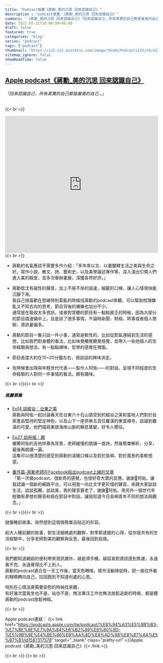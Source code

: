 ```yaml
---
title: "Podcast推薦《蔣勳_美的沉思 回來認識自己》"
description : "podcast推薦：《蔣勳_美的沉思 回來認識自己》"
summary: "《蔣勳_美的沉思 回來認識自己》「回來認識自己，所有真實的自己都是最美的自己 。」"
date: 2022-05-31T10:00:00+08:00
draft: false
featured: true
categories: "blog"
series: "podcast"
tags: ["podcast"]
thumbnail: "https://is5-ssl.mzstatic.com/image/thumb/Podcasts125/v4/a3/a2/04/a3a20484-9319-9140-b904-6d3f8367e112/mza_16133383419041820020.jpeg/626x0w.webp"
sitemap_ignore: false
showReadTime: false
---
```


## [Apple podcast《蔣勳_美的沉思 回來認識自己》](https://podcasts.apple.com/tw/podcast/%E8%94%A3%E5%8B%B3-%E7%BE%8E%E7%9A%84%E6%B2%89%E6%80%9D-%E5%9B%9E%E4%BE%86%E8%AA%8D%E8%AD%98%E8%87%AA%E5%B7%B1/id1587317578)

###### 「回來認識自己，所有真實的自己都是最美的自己 。」


{{< br >}}
<iframe title="Apple podcast《蔣勳_美的沉思 回來認識自己》" allow="autoplay *; encrypted-media *; fullscreen *; clipboard-write" frameborder="0" height="450" style="width:100%;max-width:660px;overflow:hidden;background:transparent;" sandbox="allow-forms allow-popups allow-same-origin allow-scripts allow-storage-access-by-user-activation allow-top-navigation-by-user-activation" src="https://embed.podcasts.apple.com/tw/podcast/%E8%94%A3%E5%8B%B3-%E7%BE%8E%E7%9A%84%E6%B2%89%E6%80%9D-%E5%9B%9E%E4%BE%86%E8%AA%8D%E8%AD%98%E8%87%AA%E5%B7%B1/id1587317578"></iframe>
{{< br >}}

- 蔣勳的名氣應該不需要多作介紹：「多年來以文、以畫闡釋生活之美與生命之好。寫作小說、散文、詩、藝術史，以及美學論述專作等，深入淺出引領人們進入美的殿堂，並多次舉辦畫展，深獲各界好評。」

- 蔣勳低沈有磁性的聲音，加上不疾不徐的語速，細膩的口條，讓人心情很快能沉靜下來。
\
我自己很喜歡在思緒特別紊亂的時候找蔣勳的podcast來聽，可以幫助梳理雜亂又不知去向的思考，節目背後的襯樂也加分不少。
\
通常是在吸收太多資訊，或者對常聽的節目有一點點疲乏的時候，因為大部分的節目語速偏中上，且是談了很多事情，不論時新聞、財經、時事或者個人閒聊，資訊量偏多。

- 蔣勳的節目一集只談一件小事，通常是軟性的，比如從節氣連結到生活的感想，比如我們對身體的看法，比如味覺觸覺聽覺視覺，並帶入一些他個人的生命經驗與想法，有一點點禪味、哲學的感覺在裡面。

- 節目長度大約在10~20分鐘左右，視談話的興味決定。

- 有時候會出現與年輕世代代表——製作人阿佑——的對話，呈現不同程度的生命經驗的人對同一件事情的看法，頗有趣味。

{{< br >}}{{< br >}}


##### 推薦單集
  - [Ep14 談縱谷｜台東之美](https://podcasts.apple.com/tw/podcast/ep14-%E8%AB%87%E7%B8%B1%E8%B0%B7-%E5%8F%B0%E6%9D%B1%E4%B9%8B%E7%BE%8E/id1587317578?i=1000547762602)
  \
  蔣勳與阿佑一起討論春天在台東六十石山感受到的縱谷之美和當地人們對於自家產品堅持的堅定神色，以及山下一座供奉五百位羅漢的東富禪寺，談論到羅漢的可愛。他們描寫東部海岸山脈的瞬息萬變，好令人嚮往。

  - [Ep27 談祝福｜願](https://podcasts.apple.com/tw/podcast/ep27-%E8%AB%87%E7%A5%9D%E7%A6%8F-%E9%A1%98/id1587317578?i=1000558714678)
  \
  襯著阿佑的吉他伴奏為背景，老師緩慢的朗誦一首詩，然後簡單解析，分享，最後再朗讀一遍。
  \
  這集可以很清楚的感受到蔣勳的溫暖口條以及對於島嶼、對於風景的柔軟想望。


  - [番外篇-蔣勳老師在Facebook貼出podcast上線的文章](https://www.facebook.com/chiangxun1947/posts/431579414994406/)
  \
「第一次做podcast，很新奇的感覺，也很好奇大眾的反應。謝謝🙏阿佑，讓我認識一個新的網路平台，可以用我一向比文字更珍惜的聲音，來跟大家談談生活，談談孤獨，談談美，我的聲音蒼老了，謝謝🙏阿佑，用另外一個世代年輕猶有夢想的聲音和我在節目中對話，讓我知道今日島嶼青年不同的想法與觀念。」

{{< br >}}{{< br >}}

就像睡前故事。突然想到這個很簡單且貼近的形容。

給大人睡前聽的故事，對生活細微處的觀察，對季節遞嬗的心得，從你我共有的生活經驗中，分享老師對美的觀察與反思，最後回到自我。

{{< br >}}

我們都知道網路的便利帶來資訊爆炸，越是滑手機，越容易對資訊感到焦慮，永遠看不完，永遠覺得比不上別人。
\
蔣勳的podcast適合在一天工作後，當天色轉暗，城市活動降低時，把一直往外看的眼睛轉向自己，拉回跑到不知道何處的心思。

特別在心情沮喪需要安慰的時候找來聽，
\
有好幾次當我坐也不是、站也不是，無法專注工作也無法放鬆追劇的時候，都是聽蔣勳的podcast放鬆神經。

{{< br >}}

Apple podcast連結：
{{< link href="https://podcasts.apple.com/tw/podcast/%E8%94%A3%E5%8B%B3-%E7%BE%8E%E7%9A%84%E6%B2%89%E6%80%9D-%E5%9B%9E%E4%BE%86%E8%AA%8D%E8%AD%98%E8%87%AA%E5%B7%B1/id1587317578" target="_blank" class="pretty-url" >}}Apple podcast《蔣勳_美的沉思 回來認識自己》{{< /link >}}

{{< br >}}
{{< br >}}
